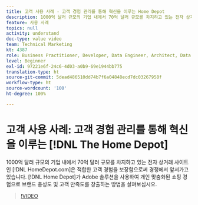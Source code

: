 ```yaml
---
title: 고객 사용 사례 - 고객 경험 관리를 통해 혁신을 이루는 Home Depot
description: 1000억 달러 규모의 기업 내에서 70억 달러 규모를 차지하고 있는 전자 상거래 사이트인 HomeDepot.com은 적합한 고객 경험을 보장함으로써 경쟁에서 앞서가고 있습니다. Home Depot이 Adobe 솔루션을 사용하여 개인 맞춤화된 쇼핑 경험으로 브랜드 충성도와 고객 만족도를 창출하는 방법을 살펴보십시오.
feature: 사용 사례
topics: null
activity: understand
doc-type: value video
team: Technical Marketing
kt: 4387
role: Business Practitioner, Developer, Data Engineer, Architect, Data Architect, Administrator, Leader
level: Beginner
exl-id: 97221e6f-24c6-4d03-a0b9-69e1944bb775
translation-type: ht
source-git-commit: 5dead486510dd74b7f6a04848ecd7dc03267958f
workflow-type: ht
source-wordcount: '100'
ht-degree: 100%

---
```


# 고객 사용 사례: 고객 경험 관리를 통해 혁신을 이루는 [!DNL The Home Depot]

1000억 달러 규모의 기업 내에서 70억 달러 규모를 차지하고 있는 전자 상거래 사이트인 [!DNL HomeDepot.com]은 적합한 고객 경험을 보장함으로써 경쟁에서 앞서가고 있습니다. [!DNL Home Depot]가 Adobe 솔루션을 사용하여 개인 맞춤화된 쇼핑 경험으로 브랜드 충성도 및 고객 만족도를 창출하는 방법을 살펴보십시오.

>[!VIDEO](https://video.tv.adobe.com/v/31506/?quality=12)
